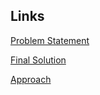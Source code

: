 ## Links
[Problem Statement](https://atcoder.jp/contests/ahc039)

[Final Solution](https://github.com/FakePsyho/cpcontests/blob/master/atcoder/ahc039/main.cpp) 

[Approach](https://twitter.com/FakePsyho/status/1855565478099353857)


